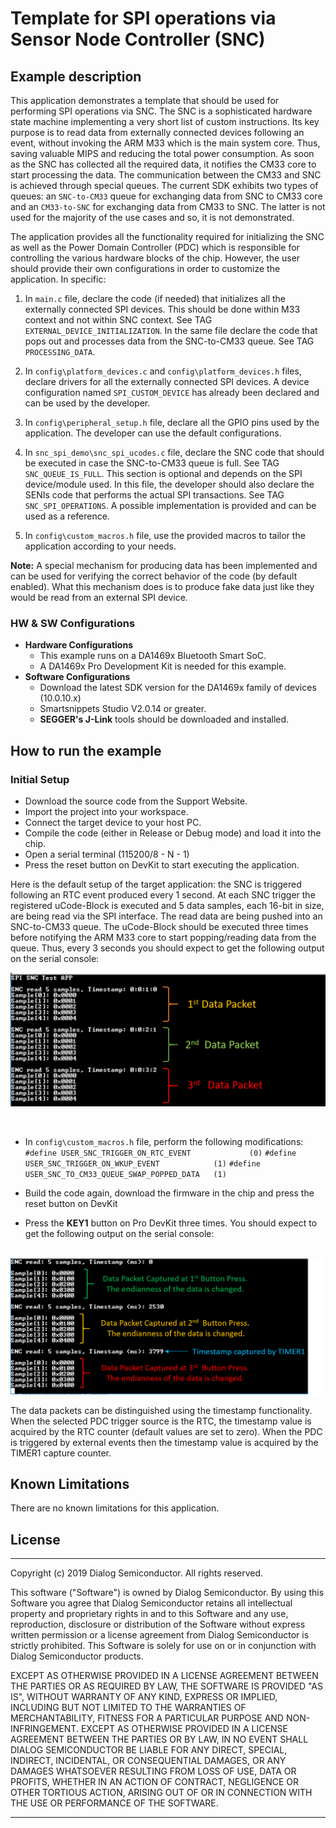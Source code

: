 # Template for SPI operations via Sensor Node Controller (SNC)

## Example description

This application demonstrates a template that should be used for performing SPI operations via SNC. The SNC is a sophisticated hardware state machine implementing a very short list of custom instructions. Its key purpose is to read data from externally connected devices following an event, without invoking the ARM M33 which is the main system core. Thus, saving valuable MIPS and reducing the total power consumption. As soon as the SNC has collected all the required data, it notifies the CM33 core to start processing the data. The communication between the CM33 and SNC is achieved through special queues. The current SDK exhibits two types of queues: an `SNC-to-CM33` queue for exchanging data from SNC to CM33 core and an `CM33-to-SNC` for exchanging data from CM33 to SNC. The latter is not used for the majority of the use cases and so, it is not demonstrated.

The application provides all the functionality required for initializing the SNC as well as the Power Domain Controller (PDC) which is responsible for controlling the various hardware blocks of the chip. However, the user should provide their own configurations in order to customize the application. In specific:

1. In `main.c` file, declare the code (if needed) that initializes all the externally connected SPI devices. This should be done within M33 context and not within SNC context. See TAG `EXTERNAL_DEVICE_INITIALIZATION`. In the same file declare the code that pops out and processes data from the SNC-to-CM33 queue. See TAG `PROCESSING_DATA`.

1. In `config\platform_devices.c` and  `config\platform_devices.h` files, declare drivers for all the externally connected SPI devices. A device configuration named `SPI_CUSTOM_DEVICE` has already been declared and can be used by the developer.

1. In `config\peripheral_setup.h` file, declare all the GPIO pins used by the application. The developer can use the default configurations.

1. In `snc_spi_demo\snc_spi_ucodes.c` file, declare the SNC code that should be executed in case the SNC-to-CM33 queue is full. See TAG `SNC_QUEUE_IS_FULL`. This section is optional and depends on the SPI device/module used. In this file, the developer should also declare the SENIs code that performs the actual SPI transactions. See TAG `SNC_SPI_OPERATIONS`. A possible implementation is provided and can be used as a reference.

1. In `config\custom_macros.h` file, use the provided macros to tailor the application according to your needs.

**Note:** A special mechanism for producing data has been implemented and can be used for verifying the correct behavior of the code (by default enabled). What this mechanism does is to produce fake data just like they would be read from an external SPI device.

### HW & SW Configurations

- **Hardware Configurations**
  - This example runs on a DA1469x Bluetooth Smart SoC.
  - A DA1469x Pro Development Kit is needed for this example.
- **Software Configurations**
  - Download the latest SDK version for the DA1469x family of devices (10.0.10.x)
  - Smartsnippets Studio V2.0.14 or greater.
  - **SEGGER's J-Link** tools should be downloaded and installed.

## How to run the example

### Initial Setup

- Download the source code from the Support Website.
- Import the project into your workspace.
- Connect the target device to your host PC.
- Compile the code (either in Release or Debug mode) and load it into the chip.
- Open a serial terminal (115200/8 - N - 1)
- Press the reset button on DevKit to start executing the application.

Here is the default setup of the target application: the SNC is triggered following an RTC event produced every 1 second. At each SNC trigger the registered uCode-Block is executed and 5 data samples, each 16-bit in size, are being read via the SPI interface. The read data are being pushed into an SNC-to-CM33 queue. The uCode-Block should be executed three times before notifying the ARM M33 core to start popping/reading data from the queue. Thus, every 3 seconds you should expect to get the following output on the serial console:

![SPI Data Serial Console](assets/spi_serial_console.png)

&#160;

- In `config\custom_macros.h` file, perform the following modifications:
  `#define USER_SNC_TRIGGER_ON_RTC_EVENT             (0)`
  `#define USER_SNC_TRIGGER_ON_WKUP_EVENT            (1)`
  `#define USER_SNC_TO_CM33_QUEUE_SWAP_POPPED_DATA   (1)`

- Build the code again, download the firmware in the chip and press the reset button on DevKit

- Press the **KEY1** button on Pro DevKit three times. You should expect to get the following output on the serial console:

&#160;&#10;![SPI Inverted Data Serial Console](assets/snc_spi_external_serial_console.png)

The data packets can be distinguished using the timestamp functionality. When the selected PDC trigger source is the RTC, the timestamp value is acquired by the RTC counter (default values are set to zero). When the PDC is triggered by external events then the timestamp value is acquired by the TIMER1 capture counter.

## Known Limitations

There are no known limitations for this application.

## License

______________________________________________________________________

Copyright (c) 2019 Dialog Semiconductor. All rights reserved.

This software ("Software") is owned by Dialog Semiconductor. By using this Software
you agree that Dialog Semiconductor retains all intellectual property and proprietary
rights in and to this Software and any use, reproduction, disclosure or distribution
of the Software without express written permission or a license agreement from Dialog
Semiconductor is strictly prohibited. This Software is solely for use on or in
conjunction with Dialog Semiconductor products.

EXCEPT AS OTHERWISE PROVIDED IN A LICENSE AGREEMENT BETWEEN THE PARTIES OR AS
REQUIRED BY LAW, THE SOFTWARE IS PROVIDED "AS IS", WITHOUT WARRANTY OF ANY KIND,
EXPRESS OR IMPLIED, INCLUDING BUT NOT LIMITED TO THE WARRANTIES OF MERCHANTABILITY,
FITNESS FOR A PARTICULAR PURPOSE AND NON-INFRINGEMENT. EXCEPT AS OTHERWISE PROVIDED
IN A LICENSE AGREEMENT BETWEEN THE PARTIES OR BY LAW, IN NO EVENT SHALL DIALOG
SEMICONDUCTOR BE LIABLE FOR ANY DIRECT, SPECIAL, INDIRECT, INCIDENTAL, OR
CONSEQUENTIAL DAMAGES, OR ANY DAMAGES WHATSOEVER RESULTING FROM LOSS OF USE, DATA OR
PROFITS, WHETHER IN AN ACTION OF CONTRACT, NEGLIGENCE OR OTHER TORTIOUS ACTION,
ARISING OUT OF OR IN CONNECTION WITH THE USE OR PERFORMANCE OF THE SOFTWARE.

______________________________________________________________________

